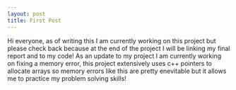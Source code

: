 ```yaml
---
layout: post
title: First Post
---
```


Hi everyone, as of writing this I am currently working on this project but please check back because at the end of the project I will be linking my final report and to my code! As an update to my project I am currently working on fixing a memory error, this project extensively uses c++ pointers to allocate arrays so memory errors like this are pretty enevitable but it allows me to practice my problem solving skills! 
